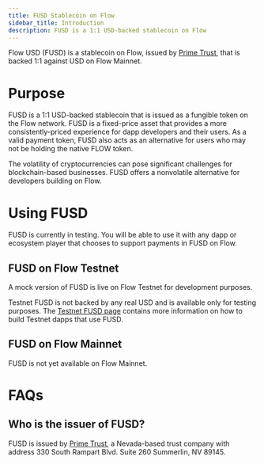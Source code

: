 ```yaml
---
title: FUSD Stablecoin on Flow
sidebar_title: Introduction
description: FUSD is a 1:1 USD-backed stablecoin on Flow
---
```


Flow USD (FUSD) is a stablecoin on Flow, 
issued by [Prime Trust](https://www.primetrust.com/), 
that is backed 1:1 against USD on Flow Mainnet. 

# Purpose

FUSD is a 1:1 USD-backed stablecoin that is issued as a fungible 
token on the Flow network. FUSD is a fixed-price asset that provides 
a more consistently-priced experience for dapp developers and their users. 
As a valid payment token, FUSD also acts as an alternative for users 
who may not be holding the native FLOW token.

The volatility of cryptocurrencies can pose significant challenges
for blockchain-based businesses. FUSD offers a nonvolatile alternative 
for developers building on Flow.

# Using FUSD

FUSD is currently in testing. 
You will be able to use it with any dapp or ecosystem player that
chooses to support payments in FUSD on Flow. 

## FUSD on Flow Testnet

A mock version of FUSD is live on Flow Testnet for development purposes.

Testnet FUSD is not backed by any real USD and is available
only for testing purposes. 
The [Testnet FUSD page](/fusd/testnet) contains more information 
on how to build Testnet dapps that use FUSD.

## FUSD on Flow Mainnet

FUSD is not yet available on Flow Mainnet.

# FAQs

## Who is the issuer of FUSD?

FUSD is issued by [Prime Trust](https://www.primetrust.com/), 
a Nevada-based trust company with address 330 South Rampart Blvd. Suite 260
Summerlin, NV 89145.
